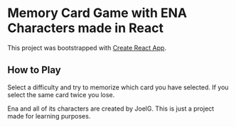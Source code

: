 # Memory Card Game with ENA Characters made in React

This project was bootstrapped with [Create React App](https://github.com/facebook/create-react-app).

## How to Play

Select a difficulty and try to memorize which card you have selected. If you select the same card twice you lose.

Ena and all of its characters are created by JoelG. This is just a project made for learning purposes.